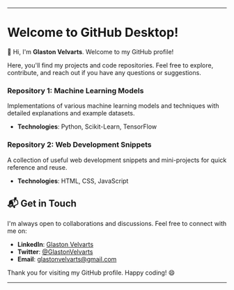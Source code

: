 
---

# Welcome to GitHub Desktop!

👋 Hi, I'm **Glaston Velvarts**. Welcome to my GitHub profile!

Here, you'll find my projects and code repositories. Feel free to explore, contribute, and reach out if you have any questions or suggestions.


### Repository 1: Machine Learning Models
Implementations of various machine learning models and techniques with detailed explanations and example datasets.

- **Technologies**: Python, Scikit-Learn, TensorFlow


### Repository 2: Web Development Snippets
A collection of useful web development snippets and mini-projects for quick reference and reuse.

- **Technologies**: HTML, CSS, JavaScript



## 📬 Get in Touch

I'm always open to collaborations and discussions. Feel free to connect with me on:

- **LinkedIn**: [Glaston Velvarts]([https://www.linkedin.com/in/glaston-velvarts-624252195/])
- **Twitter**: [@GlastonVelvarts](https://twitter.com/VelvartsGlaston)
- **Email**: glastonvelvarts@gmail.com

Thank you for visiting my GitHub profile. Happy coding! 😄

---

